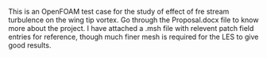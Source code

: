This is an OpenFOAM test case for the study of effect of fre stream turbulence on the wing tip vortex.
Go through the Proposal.docx file to know more about the project.
I have attached a .msh file with relevent patch field entries for reference, though much finer mesh is required for the LES to give good results.

